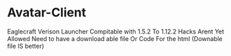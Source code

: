 # Avatar-Client
Eaglecraft Verison Launcher
Compitable with 1.5.2 To 1.12.2 Hacks Arent Yet Allowed
Need to have a download able file 
Or Code For the html (Downable file IS better)


